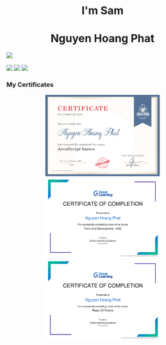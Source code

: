 <h1 align="center">I'm Sam</h1>
<h1 align="center">Nguyen Hoang Phat</h1>

<img src="https://img.shields.io/github/watchers/SamNguyen1204/SamNguyen?style=social">

<p align="center>
          
<img src="https://img.icons8.com/color/96/000000/html-5--v1.png"/>
<img src="https://img.icons8.com/color/96/000000/css3.png"/>
<img src="https://img.icons8.com/color/96/000000/javascript--v1.png"/>
<img src="https://img.icons8.com/office/96/000000/react.png"/>
                                                            
</p>



<h3>My Certificates</h3>
                                                            
<p align="center">
                 
<img src="./Images/CodeLearn_certification.png" width="300px">
<img src="./Images/css.png"  width="300px">
<img src="./Images/reactjs.png" width="300px">
                                      
</p>
